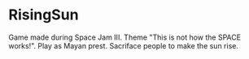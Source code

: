 # RisingSun
Game made during Space Jam III. Theme "This is not how the SPACE works!". Play as Mayan prest. Sacriface people to make the sun rise.
